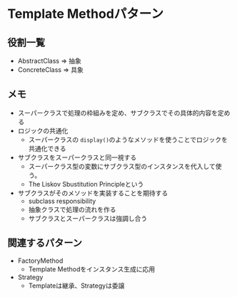 # Template Methodパターン

## 役割一覧

- AbstractClass => 抽象
- ConcreteClass => 具象

## メモ

- スーパークラスで処理の枠組みを定め、サブクラスでその具体的内容を定める
- ロジックの共通化
	- スーパークラスの `display()`のようなメソッドを使うことでロジックを共通化できる
- サブクラスをスーパークラスと同一視する
	- スーパークラス型の変数にサブクラス型のインスタンスを代入して使う。
	- The Liskov Sbustitution Principleという
- サブクラスがそのメソッドを実装することを期待する
	- subclass responsibility
	- 抽象クラスで処理の流れを作る
	- サブクラスとスーパークラスは強調し合う

## 関連するパターン

- FactoryMethod 
	- Template Methodをインスタンス生成に応用
- Strategy
	- Templateは継承、Strategyは委譲
	
